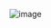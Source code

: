  ![image](https://github.com/BigBigOcean/FengHeCards/blob/master/%E6%B5%B7%E6%8A%A5%E5%9B%BE%E7%89%87/%E5%B0%B1%E8%BF%99%E4%B8%80%E5%88%BB%EF%BC%8C%E4%BD%A0%E5%96%9C%E6%AC%A2%E5%A4%A7%E6%B5%B7%EF%BC%8C%E6%88%91%E5%96%9C%E6%AC%A2%E4%BD%A0.jpg)

